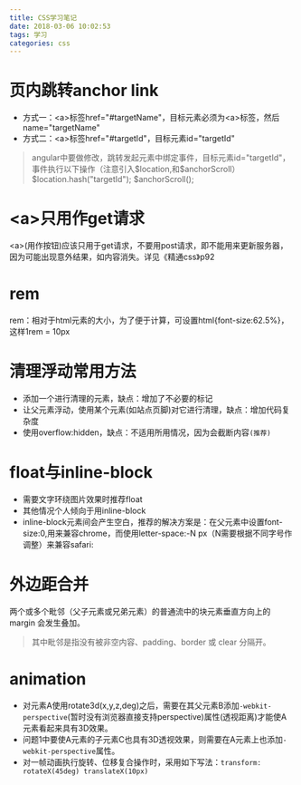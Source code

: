 ```yaml
---
title: CSS学习笔记
date: 2018-03-06 10:02:53
tags: 学习
categories: css
---
```


# 页内跳转anchor link
- 方式一：&lt;a&gt;标签href="#targetName"，目标元素必须为&lt;a&gt;标签，然后name="targetName"
- 方式二：&lt;a&gt;标签href="#targetId"，目标元素id="targetId"
> angular中要做修改，跳转发起元素中绑定事件，目标元素id="targetId"，事件执行以下操作（注意引入\$location,和\$anchorScroll）
\$location.hash("targetId");
\$anchorScroll();

# &lt;a&gt;只用作get请求
&lt;a&gt;(用作按钮)应该只用于get请求，不要用post请求，即不能用来更新服务器，因为可能出现意外结果，如内容消失。详见《精通css》p92

# rem
rem：相对于html元素的大小，为了便于计算，可设置html{font-size:62.5%}，这样1rem = 10px

# 清理浮动常用方法
- 添加一个进行清理的元素，缺点：增加了不必要的标记
- 让父元素浮动，使用某个元素(如站点页脚)对它进行清理，缺点：增加代码复杂度
- 使用overflow:hidden，缺点：不适用所用情况，因为会截断内容`(推荐)`

# float与inline-block
- 需要文字环绕图片效果时推荐float
- 其他情况个人倾向于用inline-block
- inline-block元素间会产生空白，推荐的解决方案是：在父元素中设置font-size:0,用来兼容chrome，而使用letter-space:-N px（N需要根据不同字号作调整）来兼容safari:

# 外边距合并
两个或多个毗邻（父子元素或兄弟元素）的普通流中的块元素垂直方向上的 margin 会发生叠加。
> 其中毗邻是指没有被非空内容、padding、border 或 clear 分隔开。

# animation
- 对元素A使用rotate3d(x,y,z,deg)之后，需要在其父元素B添加`-webkit-perspective`(暂时没有浏览器直接支持perspective)属性(透视距离)才能使A元素看起来具有3D效果。
- 问题1中要使A元素的子元素C也具有3D透视效果，则需要在A元素上也添加`-webkit-perspective`属性。
- 对一帧动画执行旋转、位移复合操作时，采用如下写法：`transform: rotateX(45deg) translateX(10px)`